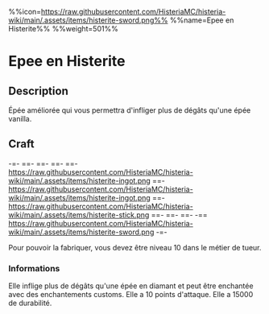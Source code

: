 %%icon=https://raw.githubusercontent.com/HisteriaMC/histeria-wiki/main/.assets/items/histerite-sword.png%%
%%name=Epee en Histerite%%
%%weight=501%%
# Epee en Histerite 

## Description
Épée améliorée qui vous permettra d'infliger plus de dégâts qu'une épée vanilla.

## Craft
-=-
 ==- 
 ==- 
 ==- 
 ==- https://raw.githubusercontent.com/HisteriaMC/histeria-wiki/main/.assets/items/histerite-ingot.png
 ==- https://raw.githubusercontent.com/HisteriaMC/histeria-wiki/main/.assets/items/histerite-ingot.png
 ==- https://raw.githubusercontent.com/HisteriaMC/histeria-wiki/main/.assets/items/histerite-stick.png
 ==- 
 ==- 
 ==- 
 -== https://raw.githubusercontent.com/HisteriaMC/histeria-wiki/main/.assets/items/histerite-sword.png
-=-

Pour pouvoir la fabriquer, vous devez être niveau 10 dans le métier de tueur.

### Informations
Elle inflige plus de dégâts qu'une épée en diamant et peut être enchantée avec des enchantements customs.
Elle a 10 points d'attaque.
Elle a 15000 de durabilité.
